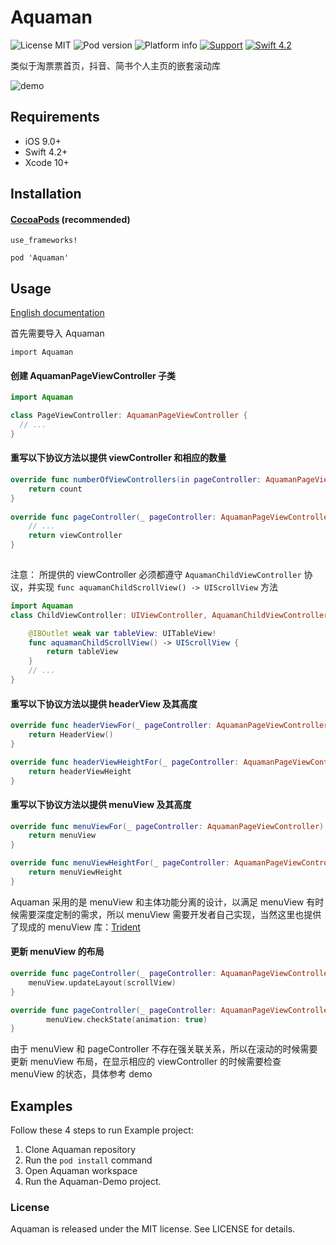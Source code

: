 # Aquaman

![License MIT](https://img.shields.io/dub/l/vibe-d.svg)
![Pod version](http://img.shields.io/cocoapods/v/Aquaman.svg?style=flat)
![Platform info](http://img.shields.io/cocoapods/p/LCNetwork.svg?style=flat)
[![Support](https://img.shields.io/badge/support-iOS9.0+-blue.svg?style=flat)](https://www.apple.com/nl/ios/)
[![Swift 4.2](https://camo.githubusercontent.com/cc157628e33009bbb18f6e476955a0f641f407d9/68747470733a2f2f696d672e736869656c64732e696f2f62616467652f53776966742d342e322d6f72616e67652e7376673f7374796c653d666c6174)](https://developer.apple.com/swift/)

类似于淘票票首页，抖音、简书个人主页的嵌套滚动库

![demo](./demo.gif)

## Requirements

- iOS 9.0+ 
- Swift 4.2+
- Xcode 10+



## Installation

#### [CocoaPods](http://cocoapods.org/) (recommended)

```
use_frameworks!

pod 'Aquaman'
```

## Usage

[English documentation](https://github.com/bawn/Aquaman/blob/master/README-EN.md)

首先需要导入 Aquaman

```
import Aquaman
```



#### 创建 AquamanPageViewController 子类

```swift
import Aquaman

class PageViewController: AquamanPageViewController {
  // ...
}
```

#### 重写以下协议方法以提供 viewController 和相应的数量

```swift
override func numberOfViewControllers(in pageController: AquamanPageViewController) -> Int {
    return count
}
    
override func pageController(_ pageController: AquamanPageViewController, viewControllerAt index: Int) -> (UIViewController & AquamanChildViewController) {
    // ...
    return viewController
}
    
```

注意： 所提供的 viewController 必须都遵守 `AquamanChildViewController` 协议，并实现 `func aquamanChildScrollView() -> UIScrollView` 方法

```swift
import Aquaman
class ChildViewController: UIViewController, AquamanChildViewController {

    @IBOutlet weak var tableView: UITableView!
    func aquamanChildScrollView() -> UIScrollView {
        return tableView
    }
    // ...
}
```



#### 重写以下协议方法以提供 headerView 及其高度

```swift
override func headerViewFor(_ pageController: AquamanPageViewController) -> UIView {
    return HeaderView()
}

override func headerViewHeightFor(_ pageController: AquamanPageViewController) -> CGFloat {
    return headerViewHeight
}
```

#### 重写以下协议方法以提供 menuView 及其高度

```swift
override func menuViewFor(_ pageController: AquamanPageViewController) -> UIView {
    return menuView
}

override func menuViewHeightFor(_ pageController: AquamanPageViewController) -> CGFloat {
    return menuViewHeight
}
```

Aquaman 采用的是 menuView 和主体功能分离的设计，以满足 menuView 有时候需要深度定制的需求，所以 menuView 需要开发者自己实现，当然这里也提供了现成的 menuView 库：[Trident](https://github.com/bawn/Trident) 

#### 更新 menuView 的布局

```swift
override func pageController(_ pageController: AquamanPageViewController, contentScrollViewDidScroll scrollView: UIScrollView) {
    menuView.updateLayout(scrollView)
}

override func pageController(_ pageController: AquamanPageViewController, didDisplay viewController: (UIViewController & AquamanChildViewController), forItemAt index: Int) {
        menuView.checkState(animation: true)
}
```

由于 menuView 和 pageController 不存在强关联关系，所以在滚动的时候需要更新 menuView 布局，在显示相应的 viewController 的时候需要检查 menuView 的状态，具体参考 demo

## Examples

Follow these 4 steps to run Example project: 

1. Clone Aquaman repository
2. Run the `pod install` command 
3. Open Aquaman workspace 
4. Run the Aquaman-Demo project.

### License

Aquaman is released under the MIT license. See LICENSE for details.
